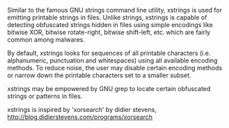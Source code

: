 Similar to the famous GNU strings command line utility, xstrings is used for emitting printable strings in files. Unlike strings, xstrings is capable of detecting obfuscated strings hidden in files using simple encodings like bitwise XOR, bitwise rotate-right, bitwise shift-left, etc. which are fairly common among malwares.

By default, xstrings looks for sequences of all printable characters (i.e. alphanumeric, punctuation and whitespaces) using all available encoding methods. To reduce noise, the user may disable certain encoding methods or narrow down the printable characters set to a smaller subset.

xstrings may be empowered by GNU grep to locate certain obfuscated strings or patterns in files.

xstrings is inspired by 'xorsearch' by didier stevens, http://blog.didierstevens.com/programs/xorsearch
